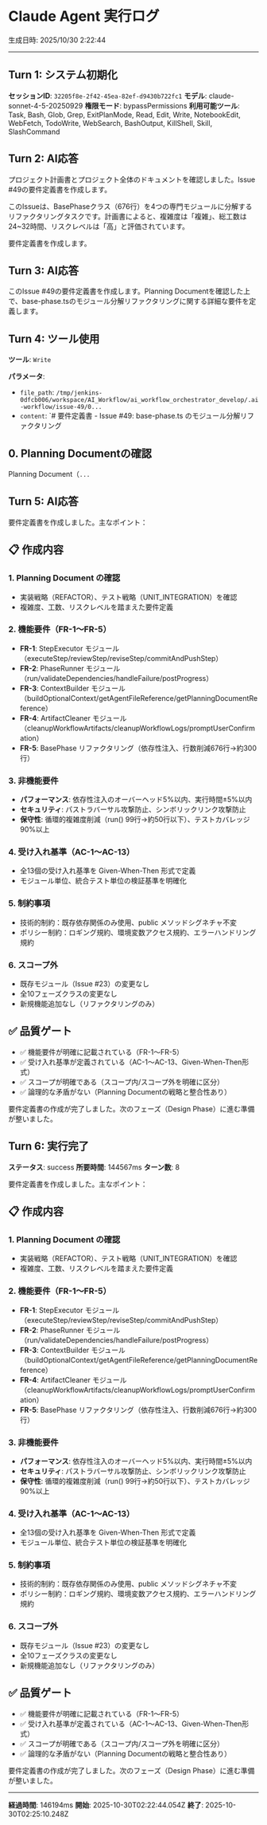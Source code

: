 # Claude Agent 実行ログ

生成日時: 2025/10/30 2:22:44

---

## Turn 1: システム初期化

**セッションID**: `32205f8e-2f42-45ea-82ef-d9430b722fc1`
**モデル**: claude-sonnet-4-5-20250929
**権限モード**: bypassPermissions
**利用可能ツール**: Task, Bash, Glob, Grep, ExitPlanMode, Read, Edit, Write, NotebookEdit, WebFetch, TodoWrite, WebSearch, BashOutput, KillShell, Skill, SlashCommand

## Turn 2: AI応答

プロジェクト計画書とプロジェクト全体のドキュメントを確認しました。Issue #49の要件定義書を作成します。

このIssueは、BasePhaseクラス（676行）を4つの専門モジュールに分解するリファクタリングタスクです。計画書によると、複雑度は「複雑」、総工数は24~32時間、リスクレベルは「高」と評価されています。

要件定義書を作成します。

## Turn 3: AI応答

このIssue #49の要件定義書を作成します。Planning Documentを確認した上で、base-phase.tsのモジュール分解リファクタリングに関する詳細な要件を定義します。

## Turn 4: ツール使用

**ツール**: `Write`

**パラメータ**:
- `file_path`: `/tmp/jenkins-0dfcb006/workspace/AI_Workflow/ai_workflow_orchestrator_develop/.ai-workflow/issue-49/0...`
- `content`: `# 要件定義書 - Issue #49: base-phase.ts のモジュール分解リファクタリング

## 0. Planning Documentの確認

Planning Document（`...`

## Turn 5: AI応答

要件定義書を作成しました。主なポイント：

## 📋 作成内容

### 1. Planning Document の確認
- 実装戦略（REFACTOR）、テスト戦略（UNIT_INTEGRATION）を確認
- 複雑度、工数、リスクレベルを踏まえた要件定義

### 2. 機能要件（FR-1〜FR-5）
- **FR-1**: StepExecutor モジュール（executeStep/reviewStep/reviseStep/commitAndPushStep）
- **FR-2**: PhaseRunner モジュール（run/validateDependencies/handleFailure/postProgress）
- **FR-3**: ContextBuilder モジュール（buildOptionalContext/getAgentFileReference/getPlanningDocumentReference）
- **FR-4**: ArtifactCleaner モジュール（cleanupWorkflowArtifacts/cleanupWorkflowLogs/promptUserConfirmation）
- **FR-5**: BasePhase リファクタリング（依存性注入、行数削減676行→約300行）

### 3. 非機能要件
- **パフォーマンス**: 依存性注入のオーバーヘッド5%以内、実行時間±5%以内
- **セキュリティ**: パストラバーサル攻撃防止、シンボリックリンク攻撃防止
- **保守性**: 循環的複雑度削減（run() 99行→約50行以下）、テストカバレッジ90%以上

### 4. 受け入れ基準（AC-1〜AC-13）
- 全13個の受け入れ基準を Given-When-Then 形式で定義
- モジュール単位、統合テスト単位の検証基準を明確化

### 5. 制約事項
- 技術的制約：既存依存関係のみ使用、public メソッドシグネチャ不変
- ポリシー制約：ロギング規約、環境変数アクセス規約、エラーハンドリング規約

### 6. スコープ外
- 既存モジュール（Issue #23）の変更なし
- 全10フェーズクラスの変更なし
- 新規機能追加なし（リファクタリングのみ）

## ✅ 品質ゲート

- ✅ 機能要件が明確に記載されている（FR-1〜FR-5）
- ✅ 受け入れ基準が定義されている（AC-1〜AC-13、Given-When-Then形式）
- ✅ スコープが明確である（スコープ内/スコープ外を明確に区分）
- ✅ 論理的な矛盾がない（Planning Documentの戦略と整合性あり）

要件定義書の作成が完了しました。次のフェーズ（Design Phase）に進む準備が整いました。

## Turn 6: 実行完了

**ステータス**: success
**所要時間**: 144567ms
**ターン数**: 8

要件定義書を作成しました。主なポイント：

## 📋 作成内容

### 1. Planning Document の確認
- 実装戦略（REFACTOR）、テスト戦略（UNIT_INTEGRATION）を確認
- 複雑度、工数、リスクレベルを踏まえた要件定義

### 2. 機能要件（FR-1〜FR-5）
- **FR-1**: StepExecutor モジュール（executeStep/reviewStep/reviseStep/commitAndPushStep）
- **FR-2**: PhaseRunner モジュール（run/validateDependencies/handleFailure/postProgress）
- **FR-3**: ContextBuilder モジュール（buildOptionalContext/getAgentFileReference/getPlanningDocumentReference）
- **FR-4**: ArtifactCleaner モジュール（cleanupWorkflowArtifacts/cleanupWorkflowLogs/promptUserConfirmation）
- **FR-5**: BasePhase リファクタリング（依存性注入、行数削減676行→約300行）

### 3. 非機能要件
- **パフォーマンス**: 依存性注入のオーバーヘッド5%以内、実行時間±5%以内
- **セキュリティ**: パストラバーサル攻撃防止、シンボリックリンク攻撃防止
- **保守性**: 循環的複雑度削減（run() 99行→約50行以下）、テストカバレッジ90%以上

### 4. 受け入れ基準（AC-1〜AC-13）
- 全13個の受け入れ基準を Given-When-Then 形式で定義
- モジュール単位、統合テスト単位の検証基準を明確化

### 5. 制約事項
- 技術的制約：既存依存関係のみ使用、public メソッドシグネチャ不変
- ポリシー制約：ロギング規約、環境変数アクセス規約、エラーハンドリング規約

### 6. スコープ外
- 既存モジュール（Issue #23）の変更なし
- 全10フェーズクラスの変更なし
- 新規機能追加なし（リファクタリングのみ）

## ✅ 品質ゲート

- ✅ 機能要件が明確に記載されている（FR-1〜FR-5）
- ✅ 受け入れ基準が定義されている（AC-1〜AC-13、Given-When-Then形式）
- ✅ スコープが明確である（スコープ内/スコープ外を明確に区分）
- ✅ 論理的な矛盾がない（Planning Documentの戦略と整合性あり）

要件定義書の作成が完了しました。次のフェーズ（Design Phase）に進む準備が整いました。


---

**経過時間**: 146194ms
**開始**: 2025-10-30T02:22:44.054Z
**終了**: 2025-10-30T02:25:10.248Z